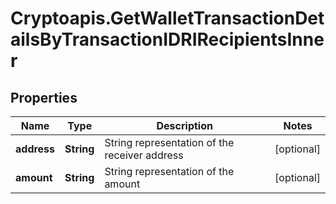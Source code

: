 # Cryptoapis.GetWalletTransactionDetailsByTransactionIDRIRecipientsInner

## Properties

Name | Type | Description | Notes
------------ | ------------- | ------------- | -------------
**address** | **String** | String representation of the receiver address | [optional] 
**amount** | **String** | String representation of the amount | [optional] 


